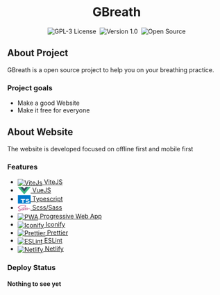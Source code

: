 <h1 align="center">
  GBreath
</h1>
<div align="center">
  <img src="https://img.shields.io/static/v1?label=License&message=GPL-3&color=51FF96&labelColor=3F454B" alt="GPL-3 License">
  &#8205;&#8205;
  <img src="https://img.shields.io/static/v1?label=Version&message=1.2&color=51FF96&labelColor=51FF96" alt="Version 1.0">
  &#8205;&#8205;
  <img src="https://img.shields.io/static/v1?label=Open&message=Source&color=3F454B&labelColor=51FF96" alt="Open Source" />
</div>
<h2>About Project</h2>
<p>GBreath is a open source project to help you on your breathing practice.</p>
<h3>Project goals</h3>
<ul>
  <li>Make a good Website</li>
  <li>Make it free for everyone</li>
</ul>
<h2>About Website</h2>
<p>The website is developed focused on offline first and mobile first</p>
<h3>Features</h3>
<ul>
  <li>
    <a href="https://vitejs.dev">
      <img align="center" alt="ViteJs" height="20" width="30" src="https://raw.githubusercontent.com/vitejs/docs-cn/main/public/logo.svg">
      ViteJS
    </a>
  </li>
  <li>
    <a href="https://vuejs.org">
      <img align="center" alt="VueJs" height="20" width="30" src="https://raw.githubusercontent.com/devicons/devicon/master/icons/vuejs/vuejs-original.svg">
      VueJS
    </a>
  </li>
  <li>
    <a href="https://typescriptlang.org/">
      <img align="center" alt="Typescript" height="20" width="30" src="https://raw.githubusercontent.com/devicons/devicon/master/icons/typescript/typescript-plain.svg">
      Typescript
    </a>
  </li>
  <li>
    <a href="https://sass-lang.com/">
      <img align="center" alt="Sass" height="20" width="30" src="https://raw.githubusercontent.com/devicons/devicon/master/icons/sass/sass-original.svg">
      Scss/Sass
    </a>
  </li>
  <li>
    <a href="https://web.dev/progressive-web-apps/?gclid=Cj0KCQjwraqHBhDsARIsAKuGZeFpqL8YYq3kD8tuSbLLn9nY_QMkr0fQFMrC98U_s3pS-YH3g1ZanRAaAq8YEALw_wcB">
      <img align="center" alt="PWA" height="20" width="30" src="https://raw.githubusercontent.com/webmaxru/progressive-web-apps-logo/77744cd5c0a4d484bb3d082c6ac458c44202da03/pwalogo.svg">
      Progressive Web App
    </a>
  </li>
  <li>
    <a href="https://iconify.design/">
      <img align="center" alt="Iconify" width="30" src="https://avatars.githubusercontent.com/u/50354982?v=4">
      Iconify
    </a>
  </li>
  <li>
    <a href="https://prettier.io/">
      <img align="center" alt="Prettier" width="30" src="https://raw.githubusercontent.com/prettier/prettier-logo/master/images/prettier-avatar-dark.svg">
      Prettier
    </a>
  </li>
  <li>
    <a href="https://eslint.org/">
      <img align="center" alt="ESLint" width="30" src="https://avatars.githubusercontent.com/u/6019716?s=200&v=4">
      ESLint
    </a>
  </li>
  <li>
    <a href="https://www.netlify.com/">
      <img align="center" alt="Netlify" width="30" src="https://camo.githubusercontent.com/c8a3dd0309eabdf69cf932a8450e2711307502a47703c54024f4678c41d497ba/68747470733a2f2f7777772e6e65746c6966792e636f6d2f696d672f70726573732f6c6f676f732f6c6f676f6d61726b2e706e67">
      Netlify
    </a>
  </li>
</ul>

<h3>Deploy Status</h3>

<h4>Nothing to see yet</h4>
